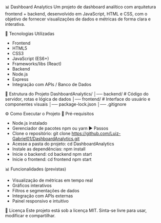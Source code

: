 📊 Dashboard Analytics
Um projeto de dashboard analítico com arquitetura frontend + backend, desenvolvido em JavaScript, HTML e CSS, com o objetivo de fornecer visualizações de dados e métricas de forma clara e interativa.

🚀 Tecnologias Utilizadas
- Frontend
- HTML5
- CSS3
- JavaScript (ES6+)
- Frameworks/libs (React)
- Backend
- Node.js
- Express
- Integração com APIs / Banco de Dados 

📂 Estrutura do Projeto
DashboardAnalytics/
│── backend/        # Código do servidor, rotas e lógica de dados
│── frontend/       # Interface do usuário e componentes visuais
│── package-lock.json
│── .gitignore



⚙️ Como Executar o Projeto
🔧 Pré-requisitos
- Node.js instalado
- Gerenciador de pacotes npm ou yarn
▶️ Passos
- Clone o repositório:
git clone https://github.com/Luiz-Gabriel01/DashboardAnalytics.git
- Acesse a pasta do projeto:
cd DashboardAnalytics
- Instale as dependências:
npm install
- Inicie o backend:
cd backend
npm start
- Inicie o frontend:
cd frontend
npm start



📊 Funcionalidades (previstas)
- Visualização de métricas em tempo real
- Gráficos interativos
- Filtros e segmentações de dados
- Integração com APIs externas
- Painel responsivo e intuitivo

📜 Licença
Este projeto está sob a licença MIT.
Sinta-se livre para usar, modificar e compartilhar.

